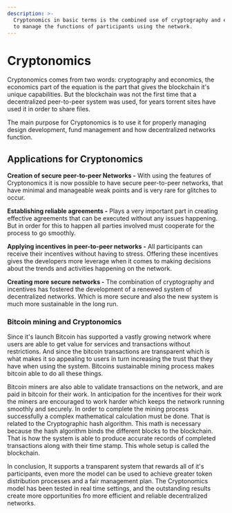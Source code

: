 ```yaml
---
description: >-
  Cryptonomics in basic terms is the combined use of cryptography and economics
  to manage the functions of participants using the network.
---
```


# Cryptonomics

Cryptonomics comes from two words: cryptography and economics, the economics part of the equation is the part that gives the blockchain it's unique capabilities. But the blockchain was not the first time that a decentralized peer-to-peer system was used, for years torrent sites have used it in order to share files.&#x20;

The main purpose for Cryptonomics is to use it for properly managing design development, fund management and how decentralized networks function.&#x20;

## Applications for Cryptonomics&#x20;

**Creation of secure peer-to-peer Networks -** With using the features of Cryptonomics it is now possible to have secure peer-to-peer networks, that have minimal and manageable weak points and is very rare for glitches to occur.&#x20;

**Establishing reliable agreements -** Plays a very important part in creating effective agreements that can be executed without any issues happening. But in order for this to happen all parties involved must cooperate for the process to go smoothly.&#x20;

**Applying incentives in peer-to-peer networks -**  All participants can receive their incentives without having to stress. Offering these incentives gives the developers more leverage when it comes to making decisions about the trends and activities happening on the network.

**Creating more secure networks -** The combination of cryptography and incentives has fostered the development of a renewed system of decentralized networks. Which is more secure and also the new system is much more sustainable in the long run.&#x20;

### Bitcoin mining and Cryptonomics&#x20;

Since it's launch Bitcoin has supported a vastly growing network where users are able to get value for services and transactions without restrictions. And since the bitcoin transactions are transparent which is what makes it so appealing to users in turn increasing the trust that they have when using the system. Bitcoins sustainable mining process makes bitcoin able to do all these things.&#x20;

Bitcoin miners are also able to validate transactions on the network, and are paid in bitcoin for their work. In anticipation for the incentives for their work the miners are encouraged to work harder which keeps the network running smoothly and securely. In order to complete the mining process successfully a complex mathematical calculation must be done. That is related to the Cryptographic hash algorithm. This math is necessary because the hash algorithm binds the different blocks to the blockchain. That is how the system is able to produce accurate records of completed transactions along with their time stamp. This whole setup is called the blockchain.&#x20;

In conclusion, It supports a transparent system that rewards all of it's participants, even more the model can be used to achieve greater token distribution processes and a fair management plan. The Cryptonomics model has been tested in real time settings, and the outstanding results create more opportunities fro more efficient and reliable decentralized networks.&#x20;

